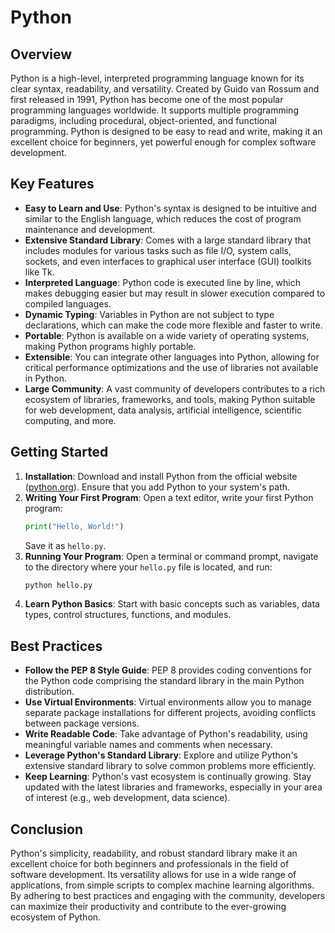 # Python

## Overview
Python is a high-level, interpreted programming language known for its clear syntax, readability, and versatility. Created by Guido van Rossum and first released in 1991, Python has become one of the most popular programming languages worldwide. It supports multiple programming paradigms, including procedural, object-oriented, and functional programming. Python is designed to be easy to read and write, making it an excellent choice for beginners, yet powerful enough for complex software development.

## Key Features
- **Easy to Learn and Use**: Python's syntax is designed to be intuitive and similar to the English language, which reduces the cost of program maintenance and development.
- **Extensive Standard Library**: Comes with a large standard library that includes modules for various tasks such as file I/O, system calls, sockets, and even interfaces to graphical user interface (GUI) toolkits like Tk.
- **Interpreted Language**: Python code is executed line by line, which makes debugging easier but may result in slower execution compared to compiled languages.
- **Dynamic Typing**: Variables in Python are not subject to type declarations, which can make the code more flexible and faster to write.
- **Portable**: Python is available on a wide variety of operating systems, making Python programs highly portable.
- **Extensible**: You can integrate other languages into Python, allowing for critical performance optimizations and the use of libraries not available in Python.
- **Large Community**: A vast community of developers contributes to a rich ecosystem of libraries, frameworks, and tools, making Python suitable for web development, data analysis, artificial intelligence, scientific computing, and more.

## Getting Started
1. **Installation**: Download and install Python from the official website ([python.org](https://www.python.org/)). Ensure that you add Python to your system's path.
2. **Writing Your First Program**: Open a text editor, write your first Python program:
   ```python
   print("Hello, World!")
   ```
   Save it as `hello.py`.
3. **Running Your Program**: Open a terminal or command prompt, navigate to the directory where your `hello.py` file is located, and run:
   ```bash
   python hello.py
   ```
4. **Learn Python Basics**: Start with basic concepts such as variables, data types, control structures, functions, and modules.

## Best Practices
- **Follow the PEP 8 Style Guide**: PEP 8 provides coding conventions for the Python code comprising the standard library in the main Python distribution.
- **Use Virtual Environments**: Virtual environments allow you to manage separate package installations for different projects, avoiding conflicts between package versions.
- **Write Readable Code**: Take advantage of Python's readability, using meaningful variable names and comments when necessary.
- **Leverage Python's Standard Library**: Explore and utilize Python's extensive standard library to solve common problems more efficiently.
- **Keep Learning**: Python's vast ecosystem is continually growing. Stay updated with the latest libraries and frameworks, especially in your area of interest (e.g., web development, data science).

## Conclusion
Python's simplicity, readability, and robust standard library make it an excellent choice for both beginners and professionals in the field of software development. Its versatility allows for use in a wide range of applications, from simple scripts to complex machine learning algorithms. By adhering to best practices and engaging with the community, developers can maximize their productivity and contribute to the ever-growing ecosystem of Python.